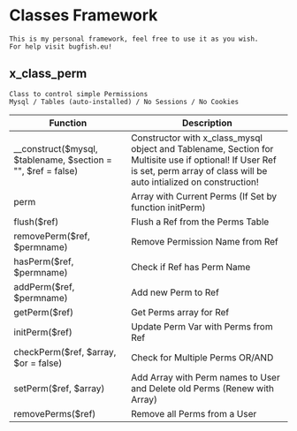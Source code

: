 # Classes Framework
	This is my personal framework, feel free to use it as you wish.  
	For help visit bugfish.eu!
	
	
## x_class_perm
	Class to control simple Permissions
	Mysql / Tables (auto-installed) / No Sessions / No Cookies
|Function|Description|
| --|-- |
|__construct($mysql, $tablename, $section = "", $ref = false)| Constructor with x_class_mysql object and Tablename, Section for Multisite use if optional! If User Ref is set, perm array of class will be auto intialized on construction!|
|perm| Array with Current Perms (If Set by function initPerm)|
|flush($ref) | Flush a Ref from the Perms Table|
|removePerm($ref, $permname) | Remove Permission Name from Ref|
|hasPerm($ref, $permname) | Check if Ref has Perm Name|
|addPerm($ref, $permname) | Add new Perm to Ref|
|getPerm($ref)| Get Perms array for Ref|
|initPerm($ref)| Update Perm Var with Perms from Ref|
|checkPerm($ref, $array, $or = false)| Check for Multiple Perms OR/AND|
|setPerm($ref, $array)| Add Array with Perm names to User and Delete old Perms (Renew with Array)|
|removePerms($ref)| Remove all Perms from a User|



